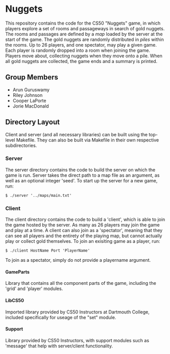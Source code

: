 # Nuggets

This repository contains the code for the CS50 "Nuggets" game, in which players explore a set of rooms and passageways in search of gold nuggets.
The rooms and passages are defined by a *map* loaded by the server at the start of the game.
The gold nuggets are randomly distributed in *piles* within the rooms.
Up to 26 players, and one spectator, may play a given game.
Each player is randomly dropped into a room when joining the game.
Players move about, collecting nuggets when they move onto a pile.
When all gold nuggets are collected, the game ends and a summary is printed.

## Group Members
* Arun Guruswamy
* Riley Johnson
* Cooper LaPorte 
* Jorie MacDonald

## Directory Layout
Client and server (and all necessary libraries) can be built using the top-level Makefile. They can also be built via Makefile in their own respective subdirectories.

### Server
The server directory contains the code to build the server on which the game is run. Server takes the direct path to a map file as an argument, as well as an optional integer 'seed'. 
To start up the server for a new game, run:
```
$ ./server '../maps/main.txt'
```

### Client
The client directory contains the code to build a 'client', which is able to join the game hosted by the server. As many as 26 players may join the game and play at a time. A client can also join as a 'spectator', meaning that they can see all players and the entirety of the playing map, but cannot actually play or collect gold themselves.
To join an exisiting game as a player, run:
```
$ ./client HostName Port 'PlayerName'
```
To join as a spectator, simply do not provide a playername argument. 
#### GameParts
Library that contains all the component parts of the game, including the 'grid' and 'player' modules. 

#### LibCS50
Imported library provided by CS50 Instructors at Dartmouth College, included specifically for useage of the "set" module. 

#### Support
Library provided by CS50 Instructors, with support modules such as 'message' that help with server/client functionality. 
